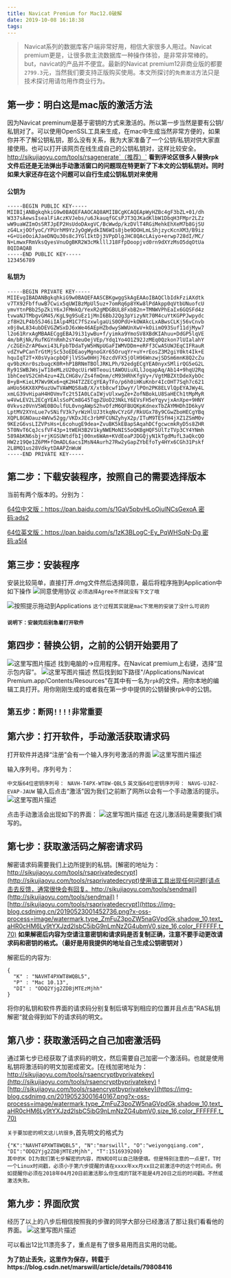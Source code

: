 ```yaml
---
title: Navicat Premium for Mac12.0破解
date: 2019-10-08 16:18:38
tags:
---
```




> Navicat系列的数据库客户端非常好用，相信大家很多人用过。Navicat premium更是，让很多款主流数据库一种操作体验，是非常非常棒的。but，navicat的产品并不便宜。最新的Navicat premium12非商业版的都要`2799.3`元，当然我们要支持正版购买使用。本文所探讨的`免费激活`方法只是技术探讨用请勿用作商业行为。

## 第一步：明白这是mac版的激活方法

因为Navicat preminum是基于密钥的方式来激活的。所以第一步当然是要有公钥/私钥对了。可以使用OpenSSL工具来生成，在mac中生成当然非常方便的，如果你并不了解公钥私钥，那么没有关系，我为大家准备了一个公钥/私钥对供大家直接使用。也可以打开该网页在线生成自己的公钥私钥对，这样比较安全。http://sikujiaoyu.com/tools/rsagenerate`（推荐）`
**看到评论区很多人替换rpk文件后还是无法弹出手动激活窗口的问题现在特更新了下本文的公钥私钥对。同时如果大家还存在这个问题可以自行生成公钥私钥对来使用**

#### 公钥为

```
-----BEGIN PUBLIC KEY-----
MIIBIjANBgkqhkiG9w0BAQEFAAOCAQ8AMIIBCgKCAQEApWyHZBc4gF3bZL+01/dh
W337sAewsIsealFiAczKVJebs/u6JkauqfGCsPJT3QJKadKlbW1DbqH3FMpr2LZz
wW9uaWZImOsSRTJpEP2HsUdoDAxgVC/BcWwdp/kzDVlT4RGiMehkEhXeM7b8GjSU
zG4LxjOOfyoC/YPUrhM9YzJyOgWydkIN6WIs8jbe9DOHLmLShjzycKcnXM3/B9iz
+G+UieOoiAJaeDNQu30s8cJYGlIktDj3VPpDlgJHC8QAcLAiyo+erwp728dI/MC/
N+LmwxFRmVksQyesVnuOgBKR2W3cMklllJ18FfpDoopjvd0rn9dXYzMsO5dqOtUa
8QIDAQAB
-----END PUBLIC KEY-----
123456789
```

#### 私钥为

```
-----BEGIN PRIVATE KEY-----
MIIEvgIBADANBgkqhkiG9w0BAQEFAASCBKgwggSkAgEAAoIBAQClbIdkFziAXdtk
v7TX92FbffuwB7Cwix5qUWIBzMpUl5uz+7omRq6p8YKw8lPdAkpp0qVtbUNuofcU
ymvYtnPBb25pZkiY6xJFMmkQ/YexR2gMDGBUL8FxbB2n+TMNWVPhEaIx6GQSFd4z
tvwaNJTMbgvGM45/KgL9g9SuEz1jMnI6BbJ2Qg3pYizyNt70M4cuYtKGPPJwpydc
zf8H2LP4b5SJ46iIAlp4M1C7fSzxwlgaUiS0OPdU+kOWAkcLxABwsCLKj56vCnvb
x0j8wL834ubDEVGZWSxDJ6xWe46AEpHZbdwySWWUnXwV+kOiimO93Suf11djMyw7
l2o61RrxAgMBAAECggEBAJ9i31ywBu+f/yimka9YmoSV8XBdKIAhuu+DdGP5lqVE
4m/bRjNk/RufKGYnRmh2sY4euOejVEp/Ydq1Yo4O1Z92JzMEq0Qzkon7lUIalahY
/cZGEnZrAP6wxi43LFpbTDdaTyW5HNpUGaFIWMVDDm+eRFf3CwA5UWJEqCIFRauR
vdZYwPCanTrGtMjSc53oEDEaoyMgnoGXr65OruqYr+uY+rEosZ3M2giY0kt4Ik+E
hquIqT2T+X0sVyacpbQFjlVSSw0HHj76zcdVFX5jOlH96WnzwjSDSm6mnK8Q2cZu
qv9bzKnr0szbuqcK0R+hP1BRNmTBOlJRKLPh/92edgECgYEA0nyxSMlirQG5eG2L
Ry91SWBJWsjwT18eMLzU20qcUirW8TeouitAWOUiuXLlJoqapAq/Ab14+9hqU2Rq
1bhCeeVS2Cmh4zu+4ZLCHG8v/Zs4fmQnm/cM93HRhKfgVy+/VgtMBZXtDdeXybOc
B+yB+KieLM7Wv9Kx6+qK2H4TZZECgYEAyTFo/p6h0iHKuKnbr4IcOHT7Sqh7c621
aHUo56KX8XP6uzUwTVAWMQS8aB/X/xtb8cwf1DwyY/lPOn2PK8ELVlQpEYAJWy4L
xmLG39vHipaH4HOVmvTc2t5IA0LCaIWjvUlxwgZe+ZofNBokLU8SaHECh1tMpMyR
w4VwLEV2L2ECgYEAlsSoPCm8G45TqpZUoD23NkLY6EVsFH5eYqyvjxAnXpe+9HNY
0Vkvsz0VnV5WE0BOulfUL0vngAWpS2hvOfzM6QFBUQKpKdnexTbZAYMHDhID6kyV
LptMV2XYnLue7vSNifV3k7yrWzHlUJ3tkqNvCYzGF/RkUGx78y9CGwZboHECgYBq
XQPL8GNOauz4WVw52gg/VKDxJEc3rbMFCUNZyhyX2p/ITuM9TESfH4jXZ1ZSmM0v
9KEzG6vsLIZVPsHs+L6cohugE9dea+ZvuBK5kEBapSAqahDCfgcwcmkRyD5s8ZHR
5T0NvT6CqJcsfVF43p+1tWEH3B2V1kyNWEMoNIS5oQKBgHQF5UlTzTVp3CY4YNmh
589AbKN6sbj+rjKGSUWtdfbIj00nx6WAm+KVdEoaPJDGQjyN1kTgdMufL3aQkcQO
HW2z19Qe1Z6PM+fOmADL6acsIMsN4Aurh27Rw2yGapZYbEfoTy4HYx6CGh31Pskf
2L8MQ1us28VdkytDAAPZnWuW
-----END PRIVATE KEY-----
```

## 第二步：下载安装程序，按照自己的需要选择版本

当前有两个版本的。分别为：

[64位中文版：https://pan.baidu.com/s/1GaV5pbvHLoOjulNCsGexoA 密码:ads2](https://pan.baidu.com/s/1GaV5pbvHLoOjulNCsGexoA)

[64位英文版：https://pan.baidu.com/s/1zK3BLogC-Ey_PqWHSqN-Dg 密码:a5l4](https://pan.baidu.com/s/1zK3BLogC-Ey_PqWHSqN-Dg)



## 第三步：安装程序

安装比较简单，直接打开.dmg文件然后选择同意，最后将程序拖到Application中如下操作
![同意使用协议](https://img-blog.csdn.net/20180403193111348?watermark/2/text/aHR0cHM6Ly9ibG9nLmNzZG4ubmV0L2hheWl4aWE2MDY=/font/5a6L5L2T/fontsize/400/fill/I0JBQkFCMA==/dissolve/70)
`必须选择Agree不然就没有下文了哦`

![按照提示拖动到Applications](https://img-blog.csdn.net/20180403193230241?watermark/2/text/aHR0cHM6Ly9ibG9nLmNzZG4ubmV0L2hheWl4aWE2MDY=/font/5a6L5L2T/fontsize/400/fill/I0JBQkFCMA==/dissolve/70)
`这个过程其实就是mac下常用的安装了没什么可说的`

#### `说明下：安装完后别急着打开软件`

## 第四步：替换公钥，之前的公钥开始要用了

![这里写图片描述](https://img-blog.csdn.net/20180403193724228?watermark/2/text/aHR0cHM6Ly9ibG9nLmNzZG4ubmV0L2hheWl4aWE2MDY=/font/5a6L5L2T/fontsize/400/fill/I0JBQkFCMA==/dissolve/70)
找到电脑的->应用程序。在Navicat premium上右键，选择“显示包内容”。
![这里写图片描述](https://img-blog.csdn.net/20180403194109858?watermark/2/text/aHR0cHM6Ly9ibG9nLmNzZG4ubmV0L2hheWl4aWE2MDY=/font/5a6L5L2T/fontsize/400/fill/I0JBQkFCMA==/dissolve/70)
然后找到如下路径"/Applications/Navicat Premium.app/Contents/Resources"在其中有一名为`rpk`的文件。用你本地的编辑工具打开。用你刚刚生成的或者我在第一步中提供的公钥替换rpk中的公钥。

## `第五步：断网!!!!非常重要`

## 第六步：打开软件，手动激活获取请求码

打开软件并选择“注册”会有一个输入序列号激活的界面
![这里写图片描述](https://img-blog.csdn.net/20180403194528612?watermark/2/text/aHR0cHM6Ly9ibG9nLmNzZG4ubmV0L2hheWl4aWE2MDY=/font/5a6L5L2T/fontsize/400/fill/I0JBQkFCMA==/dissolve/70)

输入序列号。序列号为：

`中文版64位密钥序列号： NAVH-T4PX-WT8W-QBL5`
`英文版64位密钥序列号： NAVG-UJ8Z-EVAP-JAUW`
输入后点击“激活"因为我们之前断了网所以会有一个手动激活的提示。
![这里写图片描述](https://img-blog.csdn.net/20180403194719598?watermark/2/text/aHR0cHM6Ly9ibG9nLmNzZG4ubmV0L2hheWl4aWE2MDY=/font/5a6L5L2T/fontsize/400/fill/I0JBQkFCMA==/dissolve/70)

点击手动激活会出现如下的界面：
![这里写图片描述](https://img-blog.csdn.net/20180403194758735?watermark/2/text/aHR0cHM6Ly9ibG9nLmNzZG4ubmV0L2hheWl4aWE2MDY=/font/5a6L5L2T/fontsize/400/fill/I0JBQkFCMA==/dissolve/70)
在这儿激活码是需要我们填写的。

## 第七步：获取激活码之解密请求码

解密请求码需要我们上边所提到的私钥。[解密的地址为：http://sikujiaoyu.com/tools/rsaprivatedecrypt](http://sikujiaoyu.com/tools/rsaprivatedecrypt)使用该工具出现任何问题[请点击去反馈，通常很快会有回复。http://sikujiaoyu.com/tools/sendmail](http://sikujiaoyu.com/tools/sendmail)
![http://sikujiaoyu.com/tools/rsaprivatedecrypt](https://img-blog.csdnimg.cn/20190523001452736.png?x-oss-process=image/watermark,type_ZmFuZ3poZW5naGVpdGk,shadow_10,text_aHR0cHM6Ly9tYXJzd2lsbC5ibG9nLmNzZG4ubmV0,size_16,color_FFFFFF,t_70)
**如果解密后内容为空请注意密钥和请求码是否复制正确，注意不要手动更改请求码和密钥的格式。（最好是用我提供的地址自己生成公钥密钥对 ）**

解密后的内容为:

```
{
  "K" : "NAVHT4PXWT8WQBL5",
  "P" : "Mac 10.13",
  "DI" : "ODQ2Yjg2ZDBjMTEzMjhh"
}
```

将你的私钥和软件界面的请求码分别复制后填写到相应的位置并且点击”RAS私钥解密“就会得到如下的请求码的明文。

## 第八步：获取激活码之自己加密激活码

通过第七步已经获取了请求码的明文，然后需要自己加密一个激活码。也就是使用私钥将激活码的明文加密成密文。[在线加密地址为：http://sikujiaoyu.com/tools/rsaencryptbyprivatekey](http://sikujiaoyu.com/tools/rsaencryptbyprivatekey)
![http://sikujiaoyu.com/tools/rsaencryptbyprivatekey](https://img-blog.csdnimg.cn/20190523001640167.png?x-oss-process=image/watermark,type_ZmFuZ3poZW5naGVpdGk,shadow_10,text_aHR0cHM6Ly9tYXJzd2lsbC5ibG9nLmNzZG4ubmV0,size_16,color_FFFFFF,t_70)

`关于要加密的明文这儿坑很多`,首先明文的格式为

```
{"K":"NAVHT4PXWT8WQBL5", "N":"marswill", "O":"weiyongqiang.com", "DI":"ODQ2Yjg2ZDBjMTEzMjhh", "T":1516939200}
其中的K DI为我们第七步解密的内容，而N和O可以自己随便填。但是特别注意的一点是T，T时一个Linux时间戳，必须小于第六步提醒的请在xxxx年xx月xx日之前激活中的这个时间点。例如提醒你必须在2018年04月20日前激活那么你生成的T就不能是4月20日之后的时间戳。不然或激活失败。
```

## 第九步：界面欣赏

经历了以上的八步后相信按照我的步骤的同学大部分已经激活了那让我们看看他的界面。
![这里写图片描述](https://img-blog.csdn.net/20180403200153825?watermark/2/text/aHR0cHM6Ly9ibG9nLmNzZG4ubmV0L2hheWl4aWE2MDY=/font/5a6L5L2T/fontsize/400/fill/I0JBQkFCMA==/dissolve/70)

可以看出12比11漂亮多了，重点是有了很多易用而且实用的功能。

**为了防止丢失，这里作为保存，转载于https://blog.csdn.net/marswill/article/details/79808416**